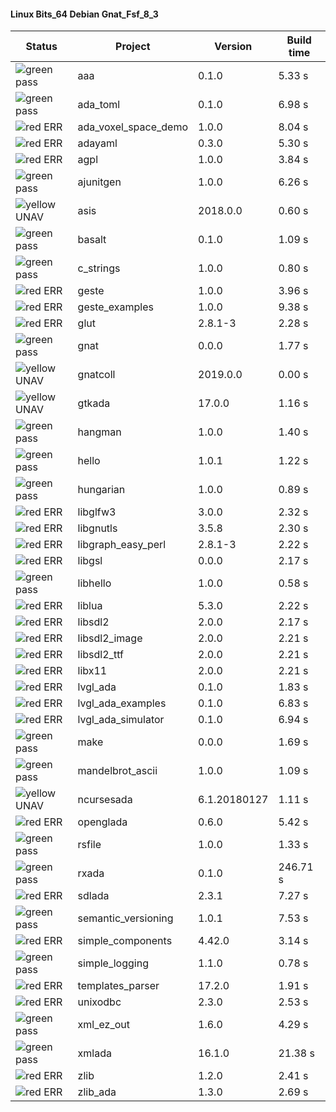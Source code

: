 #### Linux Bits_64 Debian Gnat_Fsf_8_3

| Status | Project | Version | Build time |
| --- | --- | --- | --- |
|![green](https://placehold.it/8/00aa00/000000?text=+) pass | aaa | 0.1.0 |  5.33 s |
|![green](https://placehold.it/8/00aa00/000000?text=+) pass | ada_toml | 0.1.0 |  6.98 s |
|![red](https://placehold.it/8/ff0000/000000?text=+) ERR  | ada_voxel_space_demo | 1.0.0 |  8.04 s |
|![red](https://placehold.it/8/ff0000/000000?text=+) ERR  | adayaml | 0.3.0 |  5.30 s |
|![red](https://placehold.it/8/ff0000/000000?text=+) ERR  | agpl | 1.0.0 |  3.84 s |
|![green](https://placehold.it/8/00aa00/000000?text=+) pass | ajunitgen | 1.0.0 |  6.26 s |
|![yellow](https://placehold.it/8/ffbb00/000000?text=+) UNAV | asis | 2018.0.0 |  0.60 s |
|![green](https://placehold.it/8/00aa00/000000?text=+) pass | basalt | 0.1.0 |  1.09 s |
|![green](https://placehold.it/8/00aa00/000000?text=+) pass | c_strings | 1.0.0 |  0.80 s |
|![red](https://placehold.it/8/ff0000/000000?text=+) ERR  | geste | 1.0.0 |  3.96 s |
|![red](https://placehold.it/8/ff0000/000000?text=+) ERR  | geste_examples | 1.0.0 |  9.38 s |
|![red](https://placehold.it/8/ff0000/000000?text=+) ERR  | glut | 2.8.1-3 |  2.28 s |
|![green](https://placehold.it/8/00aa00/000000?text=+) pass | gnat | 0.0.0 |  1.77 s |
|![yellow](https://placehold.it/8/ffbb00/000000?text=+) UNAV | gnatcoll | 2019.0.0 |  0.00 s |
|![yellow](https://placehold.it/8/ffbb00/000000?text=+) UNAV | gtkada | 17.0.0 |  1.16 s |
|![green](https://placehold.it/8/00aa00/000000?text=+) pass | hangman | 1.0.0 |  1.40 s |
|![green](https://placehold.it/8/00aa00/000000?text=+) pass | hello | 1.0.1 |  1.22 s |
|![green](https://placehold.it/8/00aa00/000000?text=+) pass | hungarian | 1.0.0 |  0.89 s |
|![red](https://placehold.it/8/ff0000/000000?text=+) ERR  | libglfw3 | 3.0.0 |  2.32 s |
|![red](https://placehold.it/8/ff0000/000000?text=+) ERR  | libgnutls | 3.5.8 |  2.30 s |
|![red](https://placehold.it/8/ff0000/000000?text=+) ERR  | libgraph_easy_perl | 2.8.1-3 |  2.22 s |
|![red](https://placehold.it/8/ff0000/000000?text=+) ERR  | libgsl | 0.0.0 |  2.17 s |
|![green](https://placehold.it/8/00aa00/000000?text=+) pass | libhello | 1.0.0 |  0.58 s |
|![red](https://placehold.it/8/ff0000/000000?text=+) ERR  | liblua | 5.3.0 |  2.22 s |
|![red](https://placehold.it/8/ff0000/000000?text=+) ERR  | libsdl2 | 2.0.0 |  2.17 s |
|![red](https://placehold.it/8/ff0000/000000?text=+) ERR  | libsdl2_image | 2.0.0 |  2.21 s |
|![red](https://placehold.it/8/ff0000/000000?text=+) ERR  | libsdl2_ttf | 2.0.0 |  2.21 s |
|![red](https://placehold.it/8/ff0000/000000?text=+) ERR  | libx11 | 2.0.0 |  2.21 s |
|![red](https://placehold.it/8/ff0000/000000?text=+) ERR  | lvgl_ada | 0.1.0 |  1.83 s |
|![red](https://placehold.it/8/ff0000/000000?text=+) ERR  | lvgl_ada_examples | 0.1.0 |  6.83 s |
|![red](https://placehold.it/8/ff0000/000000?text=+) ERR  | lvgl_ada_simulator | 0.1.0 |  6.94 s |
|![green](https://placehold.it/8/00aa00/000000?text=+) pass | make | 0.0.0 |  1.69 s |
|![green](https://placehold.it/8/00aa00/000000?text=+) pass | mandelbrot_ascii | 1.0.0 |  1.09 s |
|![yellow](https://placehold.it/8/ffbb00/000000?text=+) UNAV | ncursesada | 6.1.20180127 |  1.11 s |
|![red](https://placehold.it/8/ff0000/000000?text=+) ERR  | openglada | 0.6.0 |  5.42 s |
|![green](https://placehold.it/8/00aa00/000000?text=+) pass | rsfile | 1.0.0 |  1.33 s |
|![green](https://placehold.it/8/00aa00/000000?text=+) pass | rxada | 0.1.0 |  246.71 s |
|![red](https://placehold.it/8/ff0000/000000?text=+) ERR  | sdlada | 2.3.1 |  7.27 s |
|![green](https://placehold.it/8/00aa00/000000?text=+) pass | semantic_versioning | 1.0.1 |  7.53 s |
|![red](https://placehold.it/8/ff0000/000000?text=+) ERR  | simple_components | 4.42.0 |  3.14 s |
|![green](https://placehold.it/8/00aa00/000000?text=+) pass | simple_logging | 1.1.0 |  0.78 s |
|![red](https://placehold.it/8/ff0000/000000?text=+) ERR  | templates_parser | 17.2.0 |  1.91 s |
|![red](https://placehold.it/8/ff0000/000000?text=+) ERR  | unixodbc | 2.3.0 |  2.53 s |
|![green](https://placehold.it/8/00aa00/000000?text=+) pass | xml_ez_out | 1.6.0 |  4.29 s |
|![green](https://placehold.it/8/00aa00/000000?text=+) pass | xmlada | 16.1.0 |  21.38 s |
|![red](https://placehold.it/8/ff0000/000000?text=+) ERR  | zlib | 1.2.0 |  2.41 s |
|![red](https://placehold.it/8/ff0000/000000?text=+) ERR  | zlib_ada | 1.3.0 |  2.69 s |
